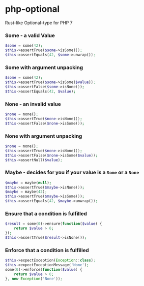 # php-optional
Rust-like Optional-type for PHP 7

### Some - a valid Value
```php
$some = some(42);
$this->assertTrue($some->isSome());
$this->assertEquals(42, $some->unwrap());
```

### Some with argument unpacking
```php
$some = some(42);
$this->assertTrue($some->isSome($value));
$this->assertFalse($some->isNone());
$this->assertEquals(42, $value);
```

### None - an invalid value
```php
$none = none();
$this->assertTrue($none->isNone());
$this->assertFalse($none->isSome());
```

### None with argument unpacking
```php
$none = none();
$this->assertTrue($none->isNone());
$this->assertFalse($none->isSome($value));
$this->assertNull($value);
```

### Maybe - decides for you if your value is a `Some` or a `None`
```php
$maybe = maybe(null);
$this->assertTrue($maybe->isNone());
$maybe = maybe(42);
$this->assertTrue($maybe->isSome());
$this->assertEquals(42, $maybe->unwrap());
```

### Ensure that a condition is fulfilled
```php
$result = some(0)->ensure(function($value) {
    return $value > 0;
});
$this->assertTrue($result->isNone());
```

### Enforce that a condition is fulfilled
```php
$this->expectException(Exception::class);
$this->expectExceptionMessage('None');
some(0)->enforce(function($value) {
    return $value > 0;
}, new Exception('None'));
```
